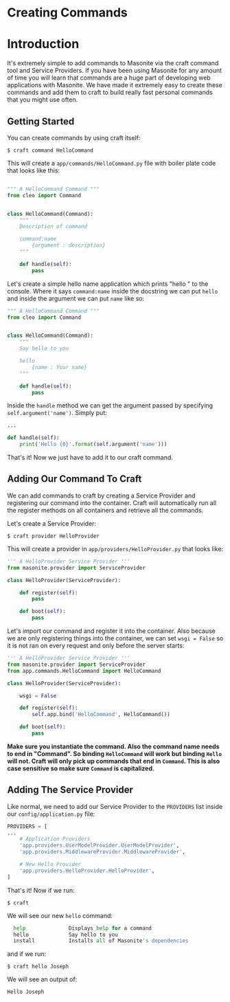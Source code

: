 # Creating Commands

# Introduction

It's extremely simple to add commands to Masonite via the craft command tool and Service Providers. If you have been using Masonite for any amount of time you will learn that commands are a huge part of developing web applications with Masonite. We have made it extremely easy to create these commands and add them to craft to build really fast personal commands that you might use often.

## Getting Started

You can create commands by using craft itself:

    $ craft command HelloCommand
    
This will create a `app/commands/HelloCommand.py` file with boiler plate code that looks like this:

```python

""" A HelloCommand Command """
from cleo import Command


class HelloCommand(Command):
    """
    Description of command

    command:name
        {argument : description}
    """

    def handle(self):
        pass
```

Let's create a simple hello name application which prints "hello <your-name>" to the console. Where it says `command:name` inside the docstring we can put `hello` and inside the argument we can put `name` like so:

```python
""" A HelloCommand Command """
from cleo import Command


class HelloCommand(Command):
    """
    Say hello to you

    hello
        {name : Your name}
    """

    def handle(self):
        pass
```

Inside the `handle` method we can get the argument passed by specifying `self.argument('name')`. Simply put:

```python
...

def handle(self):
    print('Hello {0}'.format(self.argument('name')))
```

That's it! Now we just have to add it to our craft command.

## Adding Our Command To Craft

We can add commands to craft by creating a Service Provider and registering our command into the container. Craft will automatically run all the register methods on all containers and retrieve all the commands.

Let's create a Service Provider:

    $ craft provider HelloProvider

This will create a provider in `app/providers/HelloProvider.py` that looks like:

```python
''' A HelloProvider Service Provider '''
from masonite.provider import ServiceProvider

class HelloProvider(ServiceProvider):

    def register(self):
        pass

    def boot(self):
        pass
```

Let's import our command and register it into the container. Also because we are only registering things into the container, we can set `wsgi = False` so it is not ran on every request and only before the server starts:

```python
''' A HelloProvider Service Provider '''
from masonite.provider import ServiceProvider
from app.commands.HelloCommand import HelloCommand

class HelloProvider(ServiceProvider):

    wsgi = False

    def register(self):
        self.app.bind('HelloCommand', HelloCommand())

    def boot(self):
        pass
```

**Make sure you instantiate the command. Also the command name needs to end in "Command". So binding `HelloCommand` will work but binding `Hello` will not. Craft will only pick up commands that end in `Command`. This is also case sensitive so make sure `Command` is capitalized.**

## Adding The Service Provider

Like normal, we need to add our Service Provider to the `PROVIDERS` list inside our `config/application.py` file:

```python
PROVIDERS = [
...
    # Application Providers
    'app.providers.UserModelProvider.UserModelProvider',
    'app.providers.MiddlewareProvider.MiddlewareProvider',

    # New Hello Provider
    'app.providers.HelloProvider.HelloProvider',
]
```

That's it! Now if we run:

    $ craft

We will see our new `hello` command:

```python
  help              Displays help for a command
  hello             Say hello to you
  install           Installs all of Masonite's dependencies
```

and if we run:

    $ craft hello Joseph
    
We will see an output of:

    Hello Joseph





